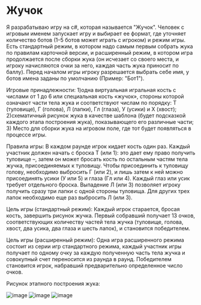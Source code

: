 # Жучок
Я разрабатываю игру на c#, которая называется "Жучок". Человек с игровым именем запускает игру и выбирает ее формат, где уточняет количество ботов (1–5  ботов может играть с игроком) и режим игры. Есть стандартный режим, в котором надо самым первым собрать жука по правилам карточной версии, и расширенный режим, в котором игра продолжается после сборки жука (он исчезает со своего места, и игроку начисляются очки за него, каждая часть жука приносит по баллу). Перед началом игры игроку разрешается выбрать себе имя, у ботов имена заданы по умолчанию (Пример: "Бот1").

Игровые принадлежности:
1)одна виртуальная игральная кость с числами от 1 до 6 или специальная кость «жучок», стороны которой означают части тела жука и соответствуют числам по порядку: Т (туловище), Г (голова), Л (лапки), Гл (глаза), У (усики) и X (хвост);
2)схематичный рисунок жука в качестве шаблона (будет подсказкой каждого этапа построения жука), показывающего его различные части;
3) Место для сборки жука на игровом поле, где тот будет появляться в процессе игры.

Правила игры:
В каждом раунде игрок кидает кость один раз. Каждый участник должен начать с броска Т (или 1): это дает ему право получить туловище –, затем он может бросать кость по остальным частям тела жучка, присоединяемых к туловищу.
Чтобы присоединить к туловищу голову, необходимо выбросить Г (или 2), и лишь затем к ней можно присоединять усики (У или 5) и глаза (Гл или 4). Каждый глаз или усик требует отдельного броска.
Выпадение Л (или 3) позволяет игроку получить сразу три лапки с одной стороны туловища. Для других трех лапок необходимо еще раз выбросить Л (или 3).

Цель игры (стандартный режим):
Каждый игрок старается, бросая кость, завершить рисунок жучка. Первый собравший получает 13 очков, соответствующих количеству частей тела жучка (туловище, голова, хвост, два усика, два глаза и шесть лапок), и становится победителем.

Цель игры (расширенный режим):
Одна игра расширенного режима состоит из серии игр стандартного режима, каждый участник игры получает по одному очку за каждую полученную часть тела жучка и совокупный счет переносится из раунда в раунд. Победителем становится игрок, набравший предварительно определенное число очков.

Рисунок этапного построения жука:

![image](https://github.com/BREUCHT27/rtippo/assets/119112204/71d83d82-85c7-4970-8bae-73d17471f923)
![image](https://github.com/BREUCHT27/rtippo/assets/119112204/7324a0c4-a2ef-4332-b7a1-13d8a1094948)
![image](https://github.com/BREUCHT27/rtippo/assets/119112204/a9f75699-1a24-45fa-9ef8-459f4e7dac8a)








